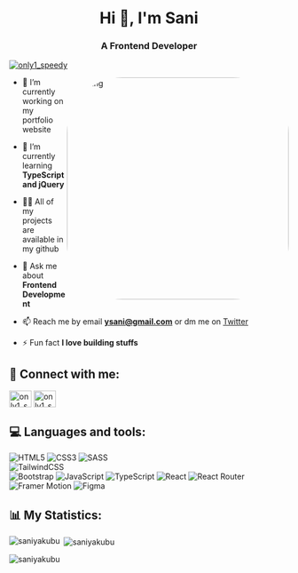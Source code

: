 <h1 align="center">Hi 👋, I'm Sani</h1>
<h3 align="center">A Frontend Developer</h3>

<p align="left"> <a href="https://twitter.com/only1_speedy" target="blank"><img src="https://img.shields.io/twitter/follow/only1_speedy?logo=twitter&style=for-the-badge" alt="only1_speedy" /></a> </p>


<img align="right" alt="Coding" style="border-radius:100px;" width="400" src="/tech.gif"/>

- 🔭 I’m currently working on my portfolio website

- 🌱 I’m currently learning **TypeScript and jQuery**

- 👨‍💻 All of my projects are available in my github

- 💬 Ask me about **Frontend Development**

- 📫 Reach me by email **ysani@gmail.com** or dm me on <a href="https://twitter.com/only1_speedy">Twitter</a>

- ⚡ Fun fact **I love building stuffs**

## 🔗‍ Connect with me:
<p align="left">
<a href="https://twitter.com/only1_speedy" target="blank"><img align="center" src="https://raw.githubusercontent.com/rahuldkjain/github-profile-readme-generator/master/src/images/icons/Social/twitter.svg" alt="only1_speedy" height="30" width="40" /></a>
<a href="https://instagram.com/only1_speedy" target="blank"><img align="center" src="https://raw.githubusercontent.com/rahuldkjain/github-profile-readme-generator/master/src/images/icons/Social/instagram.svg" alt="only1_speedy" height="30" width="40" /></a>
</p>


## 💻 Languages and tools:
![HTML5](https://img.shields.io/badge/html5-%23E34F26.svg?style=for-the-badge&logo=html5&logoColor=white) 
![CSS3](https://img.shields.io/badge/css3-%231572B6.svg?style=for-the-badge&logo=css3&logoColor=white)
![SASS](https://img.shields.io/badge/SASS-hotpink.svg?style=for-the-badge&logo=SASS&logoColor=white)  
![TailwindCSS](https://img.shields.io/badge/tailwindcss-%2338B2AC.svg?style=for-the-badge&logo=tailwind-css&logoColor=white) 	
![Bootstrap](https://img.shields.io/badge/bootstrap-%23563D7C.svg?style=for-the-badge&logo=bootstrap&logoColor=white) 
![JavaScript](https://img.shields.io/badge/javascript-%23323330.svg?style=for-the-badge&logo=javascript&logoColor=%23F7DF1E) 
![TypeScript](https://img.shields.io/badge/typescript-%23007ACC.svg?style=for-the-badge&logo=typescript&logoColor=white) 
![React](https://img.shields.io/badge/react-%2320232a.svg?style=for-the-badge&logo=react&logoColor=%2361DAFB) 
![React Router](https://img.shields.io/badge/React_Router-CA4245?style=for-the-badge&logo=react-router&logoColor=white) 
![Framer Motion](https://img.shields.io/badge/-Framer%20Motion-311C87?style=for-the-badge)
![Figma](https://img.shields.io/badge/figma-%23F24E1E.svg?style=for-the-badge&logo=figma&logoColor=white)


## 📊 My Statistics:

<p><img align="left" src="https://github-readme-stats.vercel.app/api/top-langs?username=saniyakubu&show_icons=true&locale=en&layout=compact" alt="saniyakubu" /></p>

<p>&nbsp;<img align="center" src="https://github-readme-stats.vercel.app/api?username=saniyakubu&show_icons=true&locale=en" alt="saniyakubu" /></p>

<p><img align="center" src="https://github-readme-streak-stats.herokuapp.com/?user=saniyakubu&" alt="saniyakubu" /></p>
